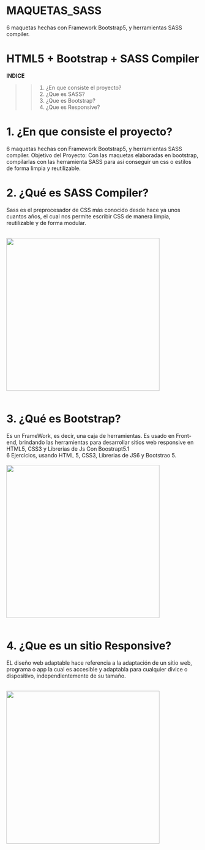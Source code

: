 # MAQUETAS_SASS
6 maquetas hechas con Framework Bootstrap5, y herramientas SASS compiler.
# HTML5 + Bootstrap + SASS Compiler
**INDICE**
>> 1. ¿En que consiste el proyecto?
>> 2. ¿Que es SASS?
>> 3. ¿Que es Bootstrap? 
>> 4. ¿Que es Responsive?


# 1. ¿En que consiste el proyecto?</b><br>
6 maquetas hechas con Framework Bootstrap5, y herramientas SASS compiler.
Objetivo del Proyecto: Con las maquetas elaboradas en bootstrap, compilarlas con las herramienta SASS para así conseguir un css o estilos de forma limpia y reutilizable. <br>

# 2. ¿Qué es SASS Compiler?
<p>Sass es el preprocesador de CSS más conocido desde hace ya unos cuantos años, el cual nos permite escribir CSS de manera limpia, reutilizable y de forma modular.<p><br>
<img  width="400px" heigth="400px" src="https://www.juanmacivico87.com/wp-content/uploads/operadores-sass.png"><br><br>


# 3. ¿Qué es Bootstrap?
<p>Es un FrameWork, es decir, una caja de herramientas. Es usado en Front-end, brindando las herramientas para desarrollar sitios web responsive en HTML5, CSS3 y Librerias de Js Con Boostrapt5.1 <br>
6 Ejercicios, usando HTML 5, CSS3, Librerias de JS6 y Bootstrao 5.<br><br>
<img  width="400px" heigth="400px" src="https://s3-us-west-2.amazonaws.com/devcodepro/media/blog/que-es-bootstrap.png"><br><br>
  
 # 4. ¿Que es un sitio Responsive?<br>
<p>EL diseño web adaptable hace referencia a la adaptación de un sitio web, programa o app la cual es accesible y adaptabla para cualquier divice o dispositivo, independientemente de su tamaño.</p><br>
<img  width="400px" heigth="400px" src="https://maldon.es/wp-content/uploads/2015/01/diseno-web-responsive-950x400.jpg"><br><br>



